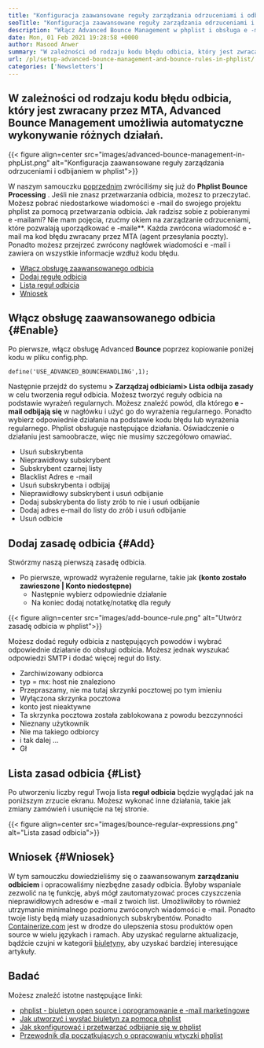 ```yaml
---
title: "Konfiguracja zaawansowane reguły zarządzania odrzuceniami i odbijaniem w phplist" 
seoTitle: "Konfiguracja zaawansowane reguły zarządzania odrzuceniami i odbijaniem w phplist" 
description: "Włącz Advanced Bounce Management w phplist i obsługa e -maili odbijających. Utwórz reguły odbicia i zautomatyzuj proces podejmowania różnych działań na zwróconych wiadomości." 
date: Mon, 01 Feb 2021 19:28:58 +0000
author: Masood Anwer
summary: "W zależności od rodzaju kodu błędu odbicia, który jest zwracany przez MTA, Advanced Bounce Management umożliwia automatyczne wykonywanie różnych działań." 
url: /pl/setup-advanced-bounce-management-and-bounce-rules-in-phplist/
categories: ['Newsletters']
---
```


## W zależności od rodzaju kodu błędu odbicia, który jest zwracany przez MTA, Advanced Bounce Management umożliwia automatyczne wykonywanie różnych działań.

{{< figure align=center src="images/advanced-bounce-management-in-phpList.png" alt="Konfiguracja zaawansowane reguły zarządzania odrzuceniami i odbijaniem w phplist">}}

W naszym samouczku [poprzednim][1] zwróciliśmy się już do  **Phplist Bounce Processing**  . Jeśli nie znasz przetwarzania odbicia, możesz to przeczytać. Możesz pobrać niedostarkowe wiadomości e -mail do swojego projektu phplist za pomocą przetwarzania odbicia. Jak radzisz sobie z pobieranymi e -mailami? Nie mam pojęcia, rzućmy okiem na zarządzanie odrzuceniami, które pozwalają uporządkować e -maile**. Każda zwrócona wiadomość e -mail ma kod błędu zwracany przez MTA (agent przesyłania poczty). Ponadto możesz przejrzeć zwrócony nagłówek wiadomości e -mail i zawiera on wszystkie informacje wzdłuż kodu błędu.
  * [Włącz obsługę zaawansowanego odbicia][2]
  * [Dodaj regułę odbicia][3]
  * [Lista reguł odbicia][4]
  * [Wniosek][5]

## Włącz obsługę zaawansowanego odbicia {#Enable}

Po pierwsze, włącz obsługę Advanced  **Bounce**  poprzez kopiowanie poniżej kodu w pliku config.php.
```
define('USE_ADVANCED_BOUNCEHANDLING',1);
```
Następnie przejdź do systemu  **> Zarządzaj odbiciami> Lista odbija zasady**  w celu tworzenia reguł odbicia.
Możesz tworzyć reguły odbicia na podstawie wyrażeń regularnych. Możesz znaleźć powód, dla którego  **e -mail odbijają się**  w nagłówku i użyć go do wyrażenia regularnego. Ponadto wybierz odpowiednie działania na podstawie kodu błędu lub wyrażenia regularnego. Phplist obsługuje następujące działania. Oświadczenie o działaniu jest samoobracze, więc nie musimy szczegółowo omawiać.
  * Usuń subskrybenta
  * Nieprawidłowy subskrybent
  * Subskrybent czarnej listy
  * Blacklist Adres e -mail
  * Usuń subskrybenta i odbijaj
  * Nieprawidłowy subskrybent i usuń odbijanie
  * Dodaj subskrybenta do listy zrób to nie i usuń odbijanie
  * Dodaj adres e-mail do listy do zrób i usuń odbijanie
  * Usuń odbicie

## Dodaj zasadę odbicia {#Add}

Stwórzmy naszą pierwszą zasadę odbicia.
* Po pierwsze, wprowadź wyrażenie regularne, takie jak  **(konto zostało zawieszone | Konto niedostępne)**  
  * Następnie wybierz odpowiednie działanie
  * Na koniec dodaj notatkę/notatkę dla reguły

{{< figure align=center src="images/add-bounce-rule.png" alt="Utwórz zasadę odbicia w phplist">}}

Możesz dodać reguły odbicia z następujących powodów i wybrać odpowiednie działanie do obsługi odbicia. Możesz jednak wyszukać odpowiedzi SMTP i dodać więcej reguł do listy.
  * Zarchiwizowany odbiorca
  * typ = mx: host nie znaleziono
  * Przepraszamy, nie ma tutaj skrzynki pocztowej po tym imieniu
  * Wyłączona skrzynka pocztowa
  * konto jest nieaktywne
  * Ta skrzynka pocztowa została zablokowana z powodu bezczynności
  * Nieznany użytkownik
  * Nie ma takiego odbiorcy
  * i tak dalej …
* Gł

## Lista zasad odbicia {#List}

Po utworzeniu liczby reguł Twoja lista  **reguł odbicia**  będzie wyglądać jak na poniższym zrzucie ekranu. Możesz wykonać inne działania, takie jak zmiany zamówień i usunięcie na tej stronie.

{{< figure align=center src="images/bounce-regular-expressions.png" alt="Lista zasad odbicia">}}


## Wniosek {#Wniosek}

W tym samouczku dowiedzieliśmy się o zaawansowanym  **zarządzaniu odbiciem**  i opracowaliśmy niezbędne zasady odbicia. Byłoby wspaniale zezwolić na tę funkcję, abyś mógł zautomatyzować proces czyszczenia nieprawidłowych adresów e -mail z twoich list. Umożliwiłoby to również utrzymanie minimalnego poziomu zwróconych wiadomości e -mail. Ponadto twoje listy będą miały uzasadnionych subskrybentów.
Ponadto [Containerize.com][6] jest w drodze do ulepszenia stosu produktów open source w wielu językach i ramach. Aby uzyskać regularne aktualizacje, bądźcie czujni w kategorii [biuletyny][7], aby uzyskać bardziej interesujące artykuły.

## Badać
Możesz znaleźć istotne następujące linki:
  * [phplist - biuletyn open source i oprogramowanie e -mail marketingowe][8]
  * [Jak utworzyć i wysłać biuletyn za pomocą phplist][9]
  * [Jak skonfigurować i przetwarzać odbijanie się w phplist][1]
  * [Przewodnik dla początkujących o opracowaniu wtyczki phplist][10]



 [1]: https://blog.containerize.com/newsletter/how-to-setup-and-process-bounces-in-phplist/
 [2]: #Enable
 [3]: #Add
 [4]: #List
 [5]: #Conclusion
 [6]: https://containerize.com
 [7]: https://blog.containerize.com/category/newsletter/
 [8]: https://products.containerize.com/newsletter/phplist
 [9]: https://blog.containerize.com/newsletter/how-to-create-and-send-newsletter-using-phplist/
 [10]: https://blog.containerize.com/newsletter/beginners-guide-to-develop-phplist-plugin/
